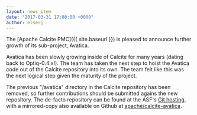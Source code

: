 ```yaml
---
layout: news_item
date: "2017-03-31 17:00:00 +0000"
author: elserj
---
```

<!--
{% comment %}
Licensed to the Apache Software Foundation (ASF) under one or more
contributor license agreements.  See the NOTICE file distributed with
this work for additional information regarding copyright ownership.
The ASF licenses this file to you under the Apache License, Version 2.0
(the "License"); you may not use this file except in compliance with
the License.  You may obtain a copy of the License at

http://www.apache.org/licenses/LICENSE-2.0

Unless required by applicable law or agreed to in writing, software
distributed under the License is distributed on an "AS IS" BASIS,
WITHOUT WARRANTIES OR CONDITIONS OF ANY KIND, either express or implied.
See the License for the specific language governing permissions and
limitations under the License.
{% endcomment %}
-->

The [Apache Calcite PMC]({{ site.baseurl }})
is pleased to announce further growth of its sub-project, Avatica.

Avatica has been slowly growing inside of Calcite for many years (dating back
to Optiq-0.4.x!). The team has taken the next step to hoist the Avatica code
out of the Calcite repository into its own. The team felt like this was the
next logical step given the maturity of the project.

The previous "/avatica" directory in the Calcite repository has been removed, so
further contributions should be submitted agains the new repository. The de-facto
repository can be found at the ASF's [Git hosting](https://git-wip-us.apache.org/repos/asf/calcite-avatica.git),
with a mirrored-copy also available on Github at [apache/calcite-avatica](https://github.com/apache/calcite-avatica).
